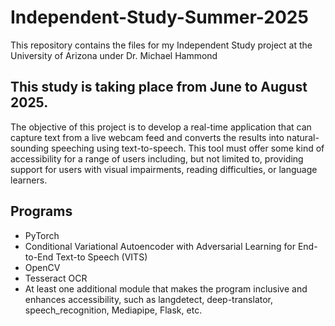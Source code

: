 # Independent-Study-Summer-2025
This repository contains the files for my Independent Study project at the University of Arizona under Dr. Michael Hammond

This study is taking place from June to August 2025.
---
The objective of this project is to develop a real-time application that can capture text from a live webcam feed and converts the results into natural-sounding speeching using text-to-speech. This tool must offer some kind of accessibility for a range of users including, but not limited to, providing support for users with visual impairments, reading difficulties, or language learners.

 ## Programs
- PyTorch
- Conditional Variational Autoencoder with Adversarial Learning for End-to-End Text-to
Speech (VITS)
- OpenCV
- Tesseract OCR
- At least one additional module that makes the program inclusive and enhances accessibility, such as
 langdetect, deep-translator, speech_recognition, Mediapipe, Flask, etc.
